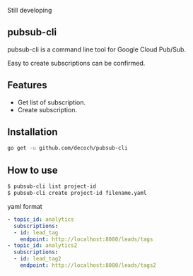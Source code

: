 Still developing

## pubsub-cli

pubsub-cli is a command line tool for Google Cloud Pub/Sub.

Easy to create subscriptions can be confirmed.

## Features

- Get list of subscription.
- Create subscription.

## Installation

```bash
go get -u github.com/decoch/pubsub-cli
```

## How to use

```bash
$ pubsub-cli list project-id
$ pubsub-cli create project-id filename.yaml
```

yaml format

```yaml
- topic_id: analytics
  subscriptions:
  - id: lead_tag
    endpoint: http://localhost:8080/leads/tags
- topic_id: analytics2
  subscriptions:
  - id: lead_tag2
    endpoint: http://localhost:8080/leads/tags2
```